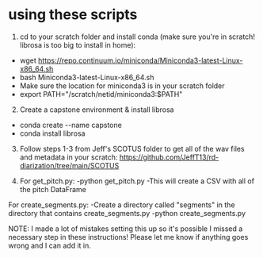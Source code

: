 # using these scripts

1. cd to your scratch folder and install conda (make sure you're in scratch! librosa is too big to install in home):
- wget https://repo.continuum.io/miniconda/Miniconda3-latest-Linux-x86_64.sh
- bash Miniconda3-latest-Linux-x86_64.sh
- Make sure the location for miniconda3 is in your scratch folder
- export PATH="/scratch/netid/miniconda3:$PATH"

2. Create a capstone environment & install librosa
- conda create --name capstone
- conda install librosa

3. Follow steps 1-3 from Jeff's SCOTUS folder to get all of the wav files and metadata in your scratch: https://github.com/JeffT13/rd-diarization/tree/main/SCOTUS

4. For get_pitch.py:
-python get_pitch.py
-This will create a CSV with all of the pitch DataFrame

For create_segments.py:
-Create a directory called "segments" in the directory that contains create_segments.py
-python create_segments.py

NOTE: I made a lot of mistakes setting this up so it's possible I missed a necessary step in these instructions! Please let me know if anything goes wrong and I can add it in.
